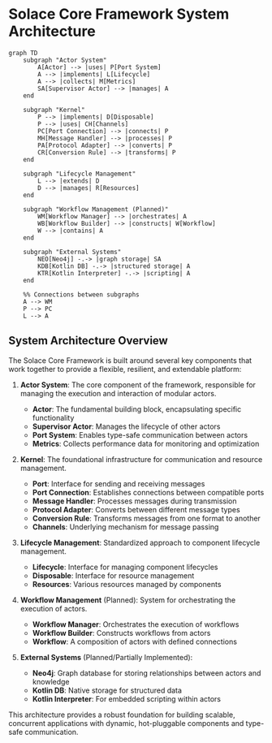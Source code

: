 # Solace Core Framework System Architecture

```mermaid
graph TD
    subgraph "Actor System"
        A[Actor] --> |uses| P[Port System]
        A --> |implements| L[Lifecycle]
        A --> |collects| M[Metrics]
        SA[Supervisor Actor] --> |manages| A
    end

    subgraph "Kernel"
        P --> |implements| D[Disposable]
        P --> |uses| CH[Channels]
        PC[Port Connection] --> |connects| P
        MH[Message Handler] --> |processes| P
        PA[Protocol Adapter] --> |converts| P
        CR[Conversion Rule] --> |transforms| P
    end

    subgraph "Lifecycle Management"
        L --> |extends| D
        D --> |manages| R[Resources]
    end

    subgraph "Workflow Management (Planned)"
        WM[Workflow Manager] --> |orchestrates| A
        WB[Workflow Builder] --> |constructs| W[Workflow]
        W --> |contains| A
    end

    subgraph "External Systems"
        NEO[Neo4j] -.-> |graph storage| SA
        KDB[Kotlin DB] -.-> |structured storage| A
        KTR[Kotlin Interpreter] -.-> |scripting| A
    end

    %% Connections between subgraphs
    A --> WM
    P --> PC
    L --> A
```

## System Architecture Overview

The Solace Core Framework is built around several key components that work together to provide a flexible, resilient, and extendable platform:

1. **Actor System**: The core component of the framework, responsible for managing the execution and interaction of modular actors.
   - **Actor**: The fundamental building block, encapsulating specific functionality
   - **Supervisor Actor**: Manages the lifecycle of other actors
   - **Port System**: Enables type-safe communication between actors
   - **Metrics**: Collects performance data for monitoring and optimization

2. **Kernel**: The foundational infrastructure for communication and resource management.
   - **Port**: Interface for sending and receiving messages
   - **Port Connection**: Establishes connections between compatible ports
   - **Message Handler**: Processes messages during transmission
   - **Protocol Adapter**: Converts between different message types
   - **Conversion Rule**: Transforms messages from one format to another
   - **Channels**: Underlying mechanism for message passing

3. **Lifecycle Management**: Standardized approach to component lifecycle management.
   - **Lifecycle**: Interface for managing component lifecycles
   - **Disposable**: Interface for resource management
   - **Resources**: Various resources managed by components

4. **Workflow Management** (Planned): System for orchestrating the execution of actors.
   - **Workflow Manager**: Orchestrates the execution of workflows
   - **Workflow Builder**: Constructs workflows from actors
   - **Workflow**: A composition of actors with defined connections

5. **External Systems** (Planned/Partially Implemented):
   - **Neo4j**: Graph database for storing relationships between actors and knowledge
   - **Kotlin DB**: Native storage for structured data
   - **Kotlin Interpreter**: For embedded scripting within actors

This architecture provides a robust foundation for building scalable, concurrent applications with dynamic, hot-pluggable components and type-safe communication.

